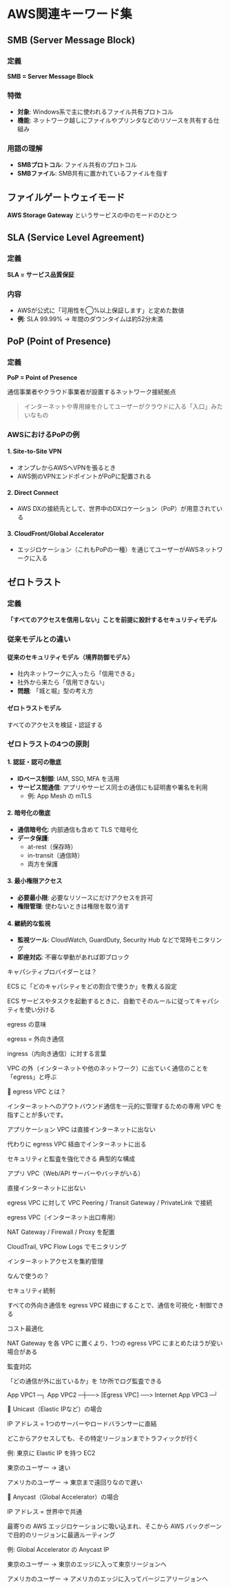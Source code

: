 
# AWS関連キーワード集

## SMB (Server Message Block)

### 定義
**SMB = Server Message Block**

### 特徴
- **対象**: Windows系で主に使われるファイル共有プロトコル
- **機能**: ネットワーク越しにファイルやプリンタなどのリソースを共有する仕組み

### 用語の理解
- **SMBプロトコル**: ファイル共有のプロトコル
- **SMBファイル**: SMB共有に置かれているファイルを指す

## ファイルゲートウェイモード

**AWS Storage Gateway** というサービスの中のモードのひとつ

## SLA (Service Level Agreement)

### 定義
**SLA = サービス品質保証**

### 内容
- AWSが公式に「可用性を◯%以上保証します」と定めた数値
- **例**: SLA 99.99% → 年間のダウンタイムは約52分未満

## PoP (Point of Presence)

### 定義
**PoP = Point of Presence**

通信事業者やクラウド事業者が設置するネットワーク接続拠点

> インターネットや専用線を介してユーザーがクラウドに入る「入口」みたいなもの

### AWSにおけるPoPの例

#### 1. Site-to-Site VPN
- オンプレからAWSへVPNを張るとき
- AWS側のVPNエンドポイントがPoPに配置される

#### 2. Direct Connect
- AWS DXの接続先として、世界中のDXロケーション（PoP）が用意されている

#### 3. CloudFront/Global Accelerator
- エッジロケーション（これもPoPの一種）を通じてユーザーがAWSネットワークに入る

## ゼロトラスト

### 定義
**「すべてのアクセスを信用しない」ことを前提に設計するセキュリティモデル**

### 従来モデルとの違い

#### 従来のセキュリティモデル（境界防御モデル）
- 社内ネットワークに入ったら「信用できる」
- 社外から来たら「信用できない」
- **問題**: 「城と堀」型の考え方

#### ゼロトラストモデル
すべてのアクセスを検証・認証する

### ゼロトラストの4つの原則

#### 1. 認証・認可の徹底
- **IDベース制御**: IAM, SSO, MFA を活用
- **サービス間通信**: アプリやサービス同士の通信にも証明書や署名を利用
  - 例: App Mesh の mTLS

#### 2. 暗号化の徹底
- **通信暗号化**: 内部通信も含めて TLS で暗号化
- **データ保護**: 
  - at-rest（保存時）
  - in-transit（通信時）
  - 両方を保護

#### 3. 最小権限アクセス
- **必要最小限**: 必要なリソースにだけアクセスを許可
- **権限管理**: 使わないときは権限を取り消す

#### 4. 継続的な監視
- **監視ツール**: CloudWatch, GuardDuty, Security Hub などで常時モニタリング
- **即座対応**: 不審な挙動があれば即ブロック

キャパシティプロバイダーとは？

ECS に「どのキャパシティをどの割合で使うか」を教える設定

ECS サービスやタスクを起動するときに、自動でそのルールに従ってキャパシティを使い分ける


egress の意味

egress = 外向き通信

ingress（内向き通信）に対する言葉

VPC の外（インターネットや他のネットワーク）に出ていく通信のことを「egress」と呼ぶ

🔹 egress VPC とは？

インターネットへのアウトバウンド通信を一元的に管理するための専用 VPC を指すことが多いです。

アプリケーション VPC は直接インターネットに出ない

代わりに egress VPC 経由でインターネットに出る

セキュリティと監査を強化できる
典型的な構成

アプリ VPC（Web/API サーバーやバッチがいる）

直接インターネットに出ない

egress VPC に対して VPC Peering / Transit Gateway / PrivateLink で接続

egress VPC（インターネット出口専用）

NAT Gateway / Firewall / Proxy を配置

CloudTrail, VPC Flow Logs でモニタリング

インターネットアクセスを集約管理

なんで使うの？

セキュリティ統制

すべての外向き通信を egress VPC 経由にすることで、通信を可視化・制御できる

コスト最適化

NAT Gateway を各 VPC に置くより、1つの egress VPC にまとめたほうが安い場合がある

監査対応

「どの通信が外に出ているか」を 1か所でログ監査できる

App VPC1 ─┐
App VPC2 ─┼──> [Egress VPC] ──> Internet
App VPC3 ─┘

🔹 Unicast（Elastic IPなど）の場合

IP アドレス = 1つのサーバーやロードバランサーに直結

どこからアクセスしても、その特定リージョンまでトラフィックが行く

例: 東京に Elastic IP を持つ EC2

東京のユーザー → 速い

アメリカのユーザー → 東京まで遠回りなので遅い

🔹 Anycast（Global Accelerator）の場合

IP アドレス = 世界中で共通

最寄りの AWS エッジロケーションに吸い込まれ、そこから AWS バックボーンで目的のリージョンに最適ルーティング

例: Global Accelerator の Anycast IP

東京のユーザー → 東京のエッジに入って東京リージョンへ

アメリカのユーザー → アメリカのエッジに入ってバージニアリージョンへ